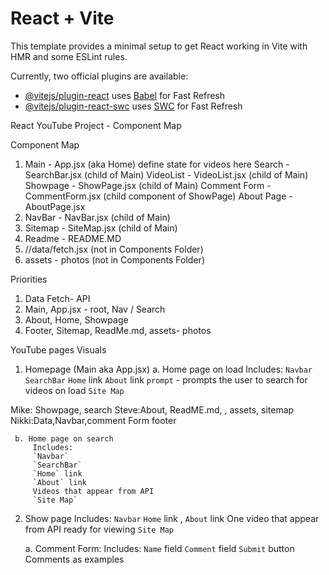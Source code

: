 # React + Vite

This template provides a minimal setup to get React working in Vite with HMR and some ESLint rules.

Currently, two official plugins are available:

- [@vitejs/plugin-react](https://github.com/vitejs/vite-plugin-react/blob/main/packages/plugin-react/README.md) uses [Babel](https://babeljs.io/) for Fast Refresh
- [@vitejs/plugin-react-swc](https://github.com/vitejs/vite-plugin-react-swc) uses [SWC](https://swc.rs/) for Fast Refresh



React YouTube Project - Component Map

Component Map
1. Main - App.jsx      (aka Home) define state for videos here
Search - SearchBar.jsx (child of Main)
VideoList - VideoList.jsx (child of Main)
Showpage - ShowPage.jsx (child of Main)
Comment Form - CommentForm.jsx (child component of ShowPage)
About Page - AboutPage.jsx
2. NavBar - NavBar.jsx (child of Main)
3. Sitemap - SiteMap.jsx (child of Main)
7. Readme - README.MD
8. //data/fetch.jsx (not in Components Folder)
9. assets - photos (not in Components Folder)


Priorities
1. Data Fetch- API
2. Main, App.jsx - root, Nav / Search
3. About, Home, Showpage
4. Footer, Sitemap, ReadMe.md, assets- photos


YouTube pages Visuals
1. Homepage (Main aka App.jsx)
	 a. Home page on load
		 Includes:
		 `Navbar`
		 `SearchBar` 
		 `Home` link 
		 `About` link
		 `prompt`  - prompts the user to search for videos on load
		 `Site Map`



Mike: Showpage, search
Steve:About, ReadME.md, , assets, sitemap
Nikki:Data,Navbar,comment Form footer
	
	 
	 
	 b. Home page on search
		 Includes:
		 `Navbar`
		 `SearchBar` 
		 `Home` link 
		 `About` link
		 Videos that appear from API
		 `Site Map`
	
	


2. Show page
		 Includes:
		 `Navbar`
		 `Home` link ,
		 `About` link
		 One video that appear from API ready for viewing
		 `Site Map`
		
	a. Comment Form:
		 Includes:
		 `Name` field
		 `Comment` field
		 `Submit` button
		 Comments as examples
		 
		


